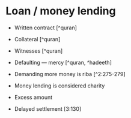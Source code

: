 # Loan / money lending

* Written contract [^quran]
* Collateral [^quran]
* Witnesses [^quran]
* Defaulting — mercy [^quran, ^hadeeth]
* Demanding more money is riba [^2:275-279]
* Money lending is considered charity

* Excess amount
* Delayed settlement [3:130]

